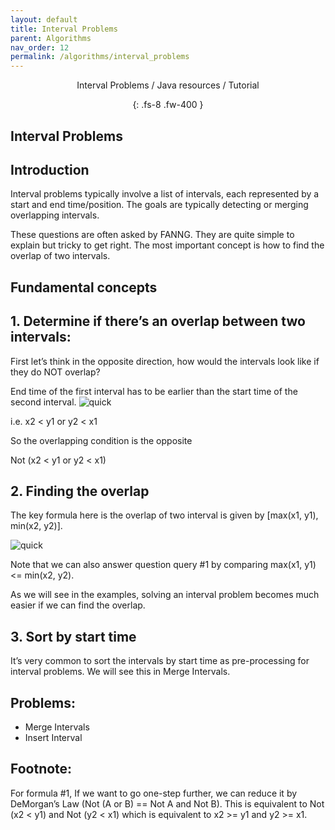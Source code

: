 ```yaml
---
layout: default
title: Interval Problems
parent: Algorithms
nav_order: 12
permalink: /algorithms/interval_problems
---
```

<div align="center" markdown="1">
Interval Problems / Java resources / Tutorial

{: .fs-8 .fw-400 }
</div>

## Interval Problems

## Introduction
Interval problems typically involve a list of intervals, each represented by a start and end time/position. The goals are typically detecting or merging overlapping intervals.

These questions are often asked by FANNG. They are quite simple to explain but tricky to get right. The most important concept is how to find the overlap of two intervals.

## Fundamental concepts

## 1. Determine if there’s an overlap between two intervals:

First let’s think in the opposite direction, how would the intervals look like if they do NOT overlap?

End time of the first interval has to be earlier than the start time of the second interval.
![quick](https://raw.githubusercontent.com/JavaLvivDev/prog-resources/master/resources/interval/interval1.png)

i.e. x2 < y1 or y2 < x1

So the overlapping condition is the opposite

Not (x2 < y1 or y2 < x1)

## 2. Finding the overlap

The key formula here is the overlap of two interval is given by [max(x1, y1), min(x2, y2)].

![quick](https://raw.githubusercontent.com/JavaLvivDev/prog-resources/master/resources/interval/interval2.png)

Note that we can also answer question query #1 by comparing max(x1, y1) <= min(x2, y2).

As we will see in the examples, solving an interval problem becomes much easier if we can find the overlap.

## 3. Sort by start time
It’s very common to sort the intervals by start time as pre-processing for interval problems. We will see this in Merge Intervals.

## Problems:
* Merge Intervals
* Insert Interval

## Footnote:
For formula #1, If we want to go one-step further, we can reduce it by DeMorgan’s Law (Not (A or B) == Not A and Not B). This is equivalent to Not (x2 < y1) and Not (y2 < x1) which is equivalent to x2 >= y1 and y2 >= x1.
